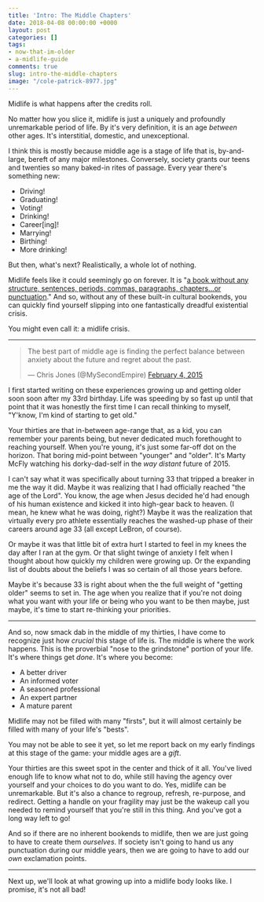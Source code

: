 ```yaml
---
title: 'Intro: The Middle Chapters'
date: 2018-04-08 00:00:00 +0000
layout: post
categories: []
tags:
- now-that-im-older
- a-midlife-guide
comments: true
slug: intro-the-middle-chapters
image: "/cole-patrick-8977.jpg"
---
```

Midlife is what happens after the credits roll.

<!-- break -->

No matter how you slice it, midlife is just a uniquely and profoundly unremarkable period of life. By it's very definition, it is an age _between_ other ages. It's interstitial, domestic, and unexceptional.

I think this is mostly because middle age is a stage of life that is, by-and-large, bereft of any major milestones. Conversely, society grants our teens and twenties so many baked-in rites of passage. Every year there's something new:

* Driving!
* Graduating!
* Voting!
* Drinking!
* Career\[ing\]!
* Marrying!
* Birthing!
* More drinking!

But then, what's next? Realistically, a whole lot of nothing.

Midlife feels like it could seemingly go on forever. It is "[a book without any structure, sentences, periods, commas, paragraphs, chapters...or punctuation](http://www.npr.org/2016/03/17/469822644/8-ways-you-can-survive-and-thrive-in-midlife)." And so, without any of these built-in cultural bookends, you can quickly find yourself slipping into one fantastically dreadful existential crisis.

You might even call it: a midlife crisis.

---

<blockquote class="twitter-tweet" data-lang="en"><p lang="en" dir="ltr">The best part of middle age is finding the perfect balance between anxiety about the future and regret about the past.</p>— Chris Jones (@MySecondEmpire) <a href="https://twitter.com/MySecondEmpire/status/563048116417728513">February 4, 2015</a></blockquote>
<script async src="//platform.twitter.com/widgets.js" charset="utf-8"></script>


I first started writing on these experiences growing up and getting older soon soon after my 33rd birthday. Life was speeding by so fast up until that point that it was honestly the first time I can recall thinking to myself, "Y'know, I'm kind of starting to get old."

Your thirties are that in-between age-range that, as a kid, you can remember your parents being, but never dedicated much forethought to reaching yourself. When you're young, it's just some far-off dot on the horizon. That boring mid-point between "younger" and "older". It's Marty McFly watching his dorky-dad-self in the _way distant_ future of 2015.

I can't say what it was specifically about turning 33 that tripped a breaker in me the way it did. Maybe it was realizing that I had officially reached "the age of the Lord". You know, the age when Jesus decided he'd had enough of his human existence and kicked it into high-gear back to heaven. (I mean, he knew what he was doing, right?) Maybe it was the realization that virtually every pro athlete essentially reaches the washed-up phase of their careers around age 33 (all except LeBron, of course).

Or maybe it was that little bit of extra hurt I started to feel in my knees the day after I ran at the gym. Or that slight twinge of anxiety I felt when I thought about how quickly my children were growing up. Or the expanding list of doubts about the beliefs I was so certain of all those years before.

Maybe it's because 33 is right about when the the full weight of "getting older" seems to set in. The age when you realize that if you're not doing what you want with your life or being who you want to be then maybe, just maybe, it's time to start re-thinking your priorities.

---

And so, now smack dab in the middle of my thirties, I have come to recognize just how _crucial_ this stage of life is. The middle is where the work happens. This is the proverbial "nose to the grindstone" portion of your life. It's where things get _done_. It's where you become:

* A better driver
* An informed voter
* A seasoned professional
* An expert partner
* A mature parent

Midlife may not be filled with many "firsts", but it will almost certainly be filled with many of your life's "bests".

You may not be able to see it yet, so let me report back on my early findings at this stage of the game: your middle ages are a _gift_.

Your thirties are this sweet spot in the center and thick of it all. You've lived enough life to know what not to do, while still having the agency over yourself and your choices to do you want to do. Yes, midlife can be unremarkable. But it's also a chance to regroup, refresh, re-purpose, and redirect. Getting a handle on your fragility may just be the wakeup call you needed to remind yourself that you're still in this thing. And you've got a long way left to go!

And so if there are no inherent bookends to midlife, then we are just going to have to create them _ourselves_. If society isn't going to hand us any punctuation during our middle years, then we are going to have to add our _own_ exclamation points.

---

Next up, we'll look at what growing up into a midlife body looks like. I promise, it's not all bad!